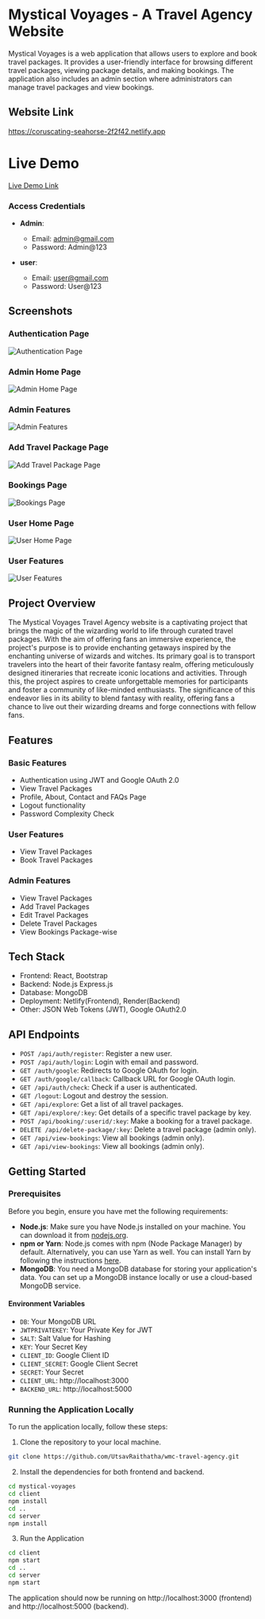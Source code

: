 # Mystical Voyages - A Travel Agency Website

Mystical Voyages is a web application that allows users to explore and book travel packages. It provides a user-friendly interface for browsing different travel packages, viewing package details, and making bookings. The application also includes an admin section where administrators can manage travel packages and view bookings.

## Website Link

https://coruscating-seahorse-2f2f42.netlify.app

# Live Demo

[Live Demo Link](https://youtu.be/rOvbiF6imag)

### Access Credentials

- **Admin**:
  - Email: admin@gmail.com
  - Password: Admin@123

- **user**:
  - Email: user@gmail.com
  - Password: User@123

## Screenshots

### Authentication Page

![Authentication Page](/client/src/assets/images/Authentication.png)

### Admin Home Page

![Admin Home Page](/client/src/assets/images/Admin-Home-Page.png)

### Admin Features

![Admin Features](/client/src/assets/images/Admin-Features.png)

### Add Travel Package Page

![Add Travel Package Page](/client/src/assets/images/Add-Travel-Package.png)

### Bookings Page

![Bookings Page](/client/src/assets/images/Bookings-Page.png)

### User Home Page

![User Home Page](/client/src/assets/images/User-Home-Page.png)

### User Features

![User Features](/client/src/assets/images/User-Features.png)

## Project Overview

The Mystical Voyages Travel Agency website is a captivating project that brings the magic of the wizarding world to life through curated travel packages. With the aim of offering fans an immersive experience, the project's purpose is to provide enchanting getaways inspired by the enchanting universe of wizards and witches. Its primary goal is to transport travelers into the heart of their favorite fantasy realm, offering meticulously designed itineraries that recreate iconic locations and activities. Through this, the project aspires to create unforgettable memories for participants and foster a community of like-minded enthusiasts. The significance of this endeavor lies in its ability to blend fantasy with reality, offering fans a chance to live out their wizarding dreams and forge connections with fellow fans.

## Features

### Basic Features
- Authentication using JWT and Google OAuth 2.0
- View Travel Packages
- Profile, About, Contact and FAQs Page
- Logout functionality
- Password Complexity Check

### User Features

- View Travel Packages
- Book Travel Packages

### Admin Features

- View Travel Packages
- Add Travel Packages
- Edit Travel Packages
- Delete Travel Packages
- View Bookings Package-wise

## Tech Stack

- Frontend: React, Bootstrap
- Backend: Node.js Express.js
- Database: MongoDB
- Deployment: Netlify(Frontend), Render(Backend)
- Other: JSON Web Tokens (JWT), Google OAuth2.0

## API Endpoints
- `POST /api/auth/register`: Register a new user.
- `POST /api/auth/login`: Login with email and password.
- `GET /auth/google`: Redirects to Google OAuth for login.
- `GET /auth/google/callback`: Callback URL for Google OAuth login.
- `GET /api/auth/check`: Check if a user is authenticated.
- `GET /logout`: Logout and destroy the session.
- `GET /api/explore`: Get a list of all travel packages.
- `GET /api/explore/:key`: Get details of a specific travel package by key.
- `POST /api/booking/:userid/:key`: Make a booking for a travel package.
- `DELETE /api/delete-package/:key`: Delete a travel package (admin only).
- `GET /api/view-bookings`: View all bookings (admin only).
- `GET /api/view-bookings`: View all bookings (admin only).

## Getting Started

### Prerequisites

Before you begin, ensure you have met the following requirements:

- **Node.js**: Make sure you have Node.js installed on your machine. You can download it from [nodejs.org](https://nodejs.org/).
- **npm or Yarn**: Node.js comes with npm (Node Package Manager) by default. Alternatively, you can use Yarn as well. You can install Yarn by following the instructions [here](https://classic.yarnpkg.com/en/docs/install).
- **MongoDB**: You need a MongoDB database for storing your application's data. You can set up a MongoDB instance locally or use a cloud-based MongoDB service.

#### Environment Variables

- `DB`: Your MongoDB URL
- `JWTPRIVATEKEY`: Your Private Key for JWT
- `SALT`: Salt Value for Hashing
- `KEY`: Your Secret Key
- `CLIENT_ID`: Google Client ID
- `CLIENT_SECRET`: Google Client Secret
- `SECRET`: Your Secret
- `CLIENT_URL`: http://localhost:3000
- `BACKEND_URL`: http://localhost:5000

### Running the Application Locally

To run the application locally, follow these steps:
1. Clone the repository to your local machine.
```bash
git clone https://github.com/UtsavRaithatha/wmc-travel-agency.git
```
2. Install the dependencies for both frontend and backend.
```bash
cd mystical-voyages
cd client
npm install
cd ..
cd server
npm install
```
3. Run the Application
```bash
cd client
npm start
cd ..
cd server
npm start
```
The application should now be running on http://localhost:3000 (frontend) and http://localhost:5000 (backend).

